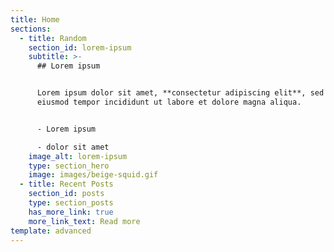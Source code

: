 ```yaml
---
title: Home
sections:
  - title: Random
    section_id: lorem-ipsum
    subtitle: >-
      ## Lorem ipsum


      Lorem ipsum dolor sit amet, **consectetur adipiscing elit**, sed do
      eiusmod tempor incididunt ut labore et dolore magna aliqua.


      - Lorem ipsum

      - dolor sit amet
    image_alt: lorem-ipsum
    type: section_hero
    image: images/beige-squid.gif
  - title: Recent Posts
    section_id: posts
    type: section_posts
    has_more_link: true
    more_link_text: Read more
template: advanced
---
```

